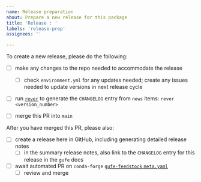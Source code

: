 ```yaml
---
name: Release preparation
about: Prepare a new release for this package
title: 'Release : '
labels: 'release-prep'
assignees: ''

---
```


To create a new release, please do the following:
- [ ] make any changes to the repo needed to accommodate the release
    - [ ] check `environment.yml` for any updates needed; create any issues needed to update versions in next release cycle
- [ ] run [`rever`](https://regro.github.io/rever-docs/index.html#rever-releaser-of-versions) to generate the `CHANGELOG` entry from `news` items: `rever <version_number>`
- [ ] merge this PR into `main`


After you have merged this PR, please also:
- [ ]  create a release here in GitHub, including generating detailed release notes
    - [ ] in the summary release notes, also link to the `CHANGELOG` entry for this release in the `gufe` docs
- [ ]  await automated PR on `conda-forge` [`gufe-feedstock` `meta.yaml`](https://github.com/conda-forge/gufe-feedstock/blob/main/recipe/meta.yaml)
    - [ ] review and merge
